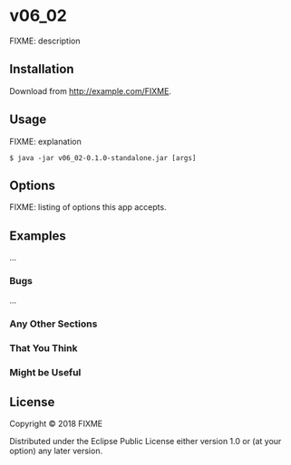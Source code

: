 # v06_02

FIXME: description

## Installation

Download from http://example.com/FIXME.

## Usage

FIXME: explanation

    $ java -jar v06_02-0.1.0-standalone.jar [args]

## Options

FIXME: listing of options this app accepts.

## Examples

...

### Bugs

...

### Any Other Sections
### That You Think
### Might be Useful

## License

Copyright © 2018 FIXME

Distributed under the Eclipse Public License either version 1.0 or (at
your option) any later version.

